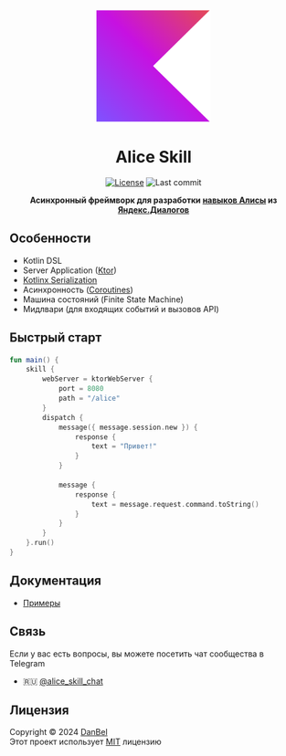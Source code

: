 <p align="center">
  <a href="https://github.com/danbeldev/kotlin-alice-skill/tree/master">
    <img width="200px" height="200px" alt="aliceio" src="/docs/logo.png">
  </a>
</p>
<h1 align="center">
  Alice Skill
</h1>

<div align="center">

[![License](https://img.shields.io/github/license/danbeldev/kotlin-alice-skill)](https://github.com/K1rL3s/aliceio/blob/master/LICENSE)
![Last commit](https://img.shields.io/github/last-commit/danbeldev/kotlin-alice-skill)

</div>
<p align="center">
    <b>
        Асинхронный фреймворк для разработки
        <a target="_blank" href="https://dialogs.yandex.ru/store">навыков Алисы</a>
        из
        <a target="_blank" href="https://dialogs.yandex.ru/development">Яндекс.Диалогов</a>
    </b>
</p>

## Особенности
- Kotlin DSL
- Server Application ([Ktor](https://ktor.io))
- [Kotlinx Serialization](https://kotlinlang.org/docs/serialization.html)
- Асинхронность ([Coroutines](https://github.com/Kotlin/kotlinx.coroutines))
- Машина состояний (Finite State Machine)
- Мидлвари (для входящих событий и вызовов API)

## Быстрый старт

```kotlin
fun main() {
    skill {
        webServer = ktorWebServer {
            port = 8080
            path = "/alice"
        }
        dispatch {
            message({ message.session.new }) {
                response {
                    text = "Привет!"
                }
            }

            message {
                response {
                    text = message.request.command.toString()
                }
            }
        }
    }.run()
}
```

## Документация
- [Примеры](https://github.com/danbeldev/kotlin-alice-skill/tree/master/examples/src/main/kotlin/com/github/examples)


## Связь
Если у вас есть вопросы, вы можете посетить чат сообщества в Telegram
-   🇷🇺 [\@alice_skill_chat](https://t.me/alice_skill_chat)


## Лицензия
Copyright © 2024 [DanBel](https://github.com/danbeldev) \
Этот проект использует [MIT](https://github.com/danbeldev/kotlin-alice-skill/blob/master/LICENSE) лицензию